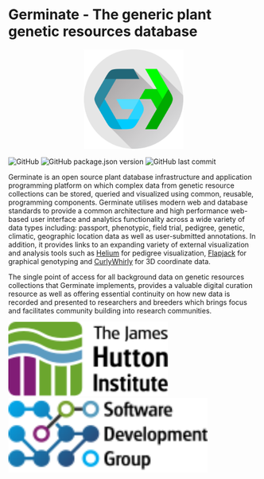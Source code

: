 # Germinate - The generic plant genetic resources database

<p align="center">
  <img src="public/img/germinate-square.svg" width="200" alt="Logo">
</p>

![GitHub](https://img.shields.io/github/license/sebastian-raubach/germinate-vue)
![GitHub package.json version](https://img.shields.io/github/package-json/v/sebastian-raubach/germinate-vue)
![GitHub last commit](https://img.shields.io/github/last-commit/sebastian-raubach/germinate-vue)

Germinate is an open source plant database infrastructure and application programming platform
on which complex data from genetic resource collections can be stored, queried and visualized
using common, reusable, programming components. Germinate utilises modern web and database
standards to provide a common architecture and high performance web-based user interface and
analytics functionality across a wide variety of data types including: passport, phenotypic,
field trial, pedigree, genetic, climatic, geographic location data as well as user-submitted
annotations. In addition, it provides links to an expanding variety of external visualization
and analysis tools such as [Helium](https://ics.hutton.ac.uk/helium) for pedigree visualization,
[Flapjack](https://ics.hutton.ac.uk/flapjack) for graphical genotyping and
[CurlyWhirly](https://ics.hutton.ac.uk/curlywhirly) for 3D coordinate data.

The single point of access for all background data on genetic resources collections that
Germinate implements, provides a valuable digital curation resource as well as offering
essential continuity on how new data is recorded and presented to researchers and breeders
which brings focus and facilitates community building into research communities.



<img src="public/img/hutton-black.svg" height="150" alt="Logo">
<img src="public/img/ics-sdg-black.svg" height="150" alt="Logo">